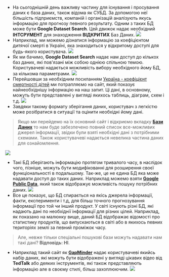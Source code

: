* На сьогоднішній день важливу частину для існування і просування даних є база даних, також відома як СУБД. За допомогою неї більшість підприємств, компаній і організацій аналізують якусь інформацію для прогнозу певного результату.
Одним з таких БД може бути **Google Dataset Search**. Цей движок надає необхідний **ІНТСРУМЕНТ** для знаходження **ВІДКРИТИХ** Баз Даних.
![](//cdn1.savepice.ru/uploads/2019/9/30/aff3b3aca1d9a2d5eb7089188e0485b0-full.png)
* Наприклад, ми можемо дізнатися інформацію за коефіцієнтом дитячої смерті в Україні, яка знаходиться у відкритому доступі для будь-якого користувача.
![](//cdn1.savepice.ru/uploads/2019/9/30/df8031dca457c4b549494ce0b4528c38-full.png)
* Як ми бачимо, **Google Dataset Search** надає нам доступ до кількох баз даних, які пов'язані між собою однією спільною темою. Користувачеві надається можливість вибору необхідного йому БД, за кількома параметрами.
![](//cdn1.savepice.ru/uploads/2019/10/1/8b7b65460f773f44a187d280263bafa6-full.png)
* Перейшовши за необхідним посиланням [Україна - коефіцієнт смертності дітей](https://knoema.ru/atlas/%D0%A3%D0%BA%D1%80%D0%B0%D0%B8%D0%BD%D0%B0/topics/%D0%97%D0%B4%D1%80%D0%B0%D0%B2%D0%BE%D0%BE%D1%85%D1%80%D0%B0%D0%BD%D0%B5%D0%BD%D0%B8%D0%B5/%D0%A1%D0%BE%D1%81%D1%82%D0%BE%D1%8F%D0%BD%D0%B8%D0%B5-%D0%B7%D0%B4%D0%BE%D1%80%D0%BE%D0%B2%D1%8C%D1%8F/%D0%9A%D0%BE%D1%8D%D1%84%D1%84%D0%B8%D1%86%D0%B8%D0%B5%D0%BD%D1%82-%D0%BC%D0%BB%D0%B0%D0%B4%D0%B5%D0%BD%D1%87%D0%B5%D1%81%D0%BA%D0%BE%D0%B9-%D1%81%D0%BC%D0%B5%D1%80%D1%82%D0%BD%D0%BE%D1%81%D1%82%D0%B8) ми потрапляємо на сайт, який показує найнеобхіднішу інформацію на наш запит. Ці дані, в основному, можуть бути представлені у вигляді якихось таблиць, діаграм, схем і т.д.
![](//cdn1.savepice.ru/uploads/2019/10/1/d47907daf3808d0068542ef6da4c87ea-full.png)
* Завдяки такому формату зберігання даних, користувач з легкістю може розібратися в ситуації та оцінити необхідні йому дані.
>Якщо ми перейдемо на їх основний сайт і відкриємо вкладку  **[Бази Даних](https://knoema.ru/atlas)**  то нам буде забезпечено повний список все-можливих джерел інформації, звідки були взяті необхідні дані з потрібними схемами. Також користувачеві надається невелика частина даних для ознайомлення.

![](//cdn1.savepice.ru/uploads/2019/10/1/7762c1ee504479499b3555ca6bcd8a0e-full.png)
* Такі БД зберігають інформацію протягом тривалого часу, в наслідок чого, пізніше, можуть бути модифікованні для розширення своєї функціональності в подальшому. Так-же, це не єдина БД яка може надавати доступ до таких даних. Наприклад можемо взяти **[Google Public Data](https://www.google.com/publicdata/explore?ds=d5bncppjof8f9_&hl=en_US&dl=en_US#!ctype=l&strail=false&bcs=d&nselm=h&met_y=employment&fdim_y=gdp_production_component:2&scale_y=lin&ind_y=false&rdim=region&idim=region:NAC:MEA:LCN:ECS:EAS:SAS:SSF&ifdim=region&tdim=true&hl=en_US&dl=en_US&ind=false)**, який також відображує можливість пошуку потрібних даних.
![](//cdn1.savepice.ru/uploads/2019/10/1/e54854d797a9bbbb7a4852cd0a3200c2-full.png)
* Все це показує, що БД спирається на якісь джерела інформації, факти, експерименти і т.д, для більш точного прогнозування інформації про той чи інший продукт. У світі існують різні БД, які надають дані по необхіднії інформації для різних цілей. Наприклад, як показано на малюнку вище, даний БД відображає відомості про статистику продуктів, що випускаються в світі або в якихось певних територіях землі за певний проміжок часу.
>Але, невже тільки спеціальні пошукові бази можуть надавати нам такі дані? **Відповідь: НІ**.

* Наприклад такий сайт як **[GapMinder](https://www.gapminder.org/)** надає користувачеві якийсь набір даних, які можуть бути відображені у вигляді цікавих відео від **TedTalk** або деяких інструментів, які також представляють інформацію але в своєму стилі, більш захоплюючим.
![](//cdn1.savepice.ru/uploads/2019/10/1/3d74350fe3fd0d46b6442f5333e586a5-full.png)
